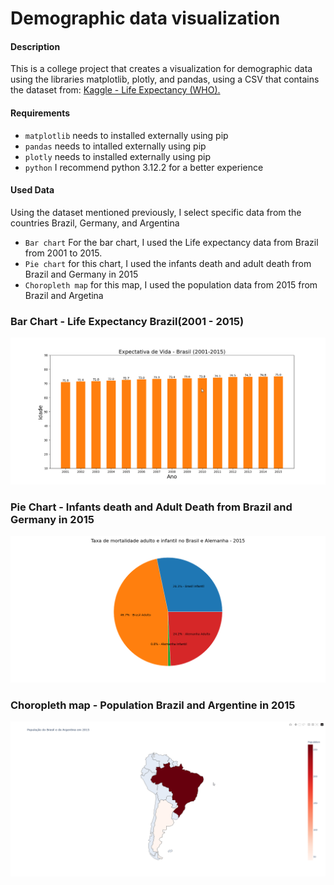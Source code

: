 # Demographic data visualization

#### Description

This is a college project that creates a visualization for demographic data using the libraries matplotlib, plotly, and pandas, using a CSV that contains the dataset from: [Kaggle - Life Expectancy (WHO).](https://www.kaggle.com/datasets/kumarajarshi/life-expectancy-who/data "Kaggle - Life Expectancy (WHO).")


#### Requirements

 - `matplotlib` needs to installed externally using pip
 - `pandas` needs to intalled externally using pip
 - `plotly` needs to installed externally using pip
 - `python` I recommend python 3.12.2 for a better experience
  
#### Used Data

Using the dataset mentioned previously, I select specific data from the countries Brazil, Germany, and Argentina 

- `Bar chart` For the bar chart, I used the Life expectancy data from Brazil from 2001 to 2015. 
- `Pie chart` for this chart, I used the infants death and adult death from Brazil and Germany in 2015
- `Choropleth map` for this map, I used the population data from 2015 from Brazil and Argetina


### Bar Chart - Life Expectancy Brazil(2001 - 2015)
![Bar Chart That shows the Life expectancy from Brazil in 2001 to 2015](./src/Bar_chart.png)

### Pie Chart - Infants death and Adult Death from Brazil and Germany in 2015
![Pie Chart That shows the Infants death and Adult Death from Brazil and Germany in 2015](./src/Pie_chart.png)


### Choropleth map - Population Brazil and Argentine in 2015
![Choropleth map that shows the Population Brazil and Argentine in 2015](./src/Cloropleth_map.png)